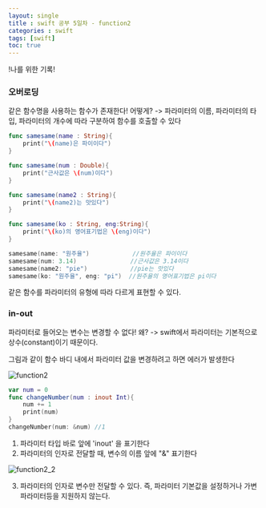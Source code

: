 ```yaml
---
layout: single
title : swift 공부 5일차 - function2
categories : swift
tags: [swift]
toc: true
---
```


!나를 위한 기록!

### 오버로딩
같은 함수명을 사용하는 함수가 존재한다! 어떻게? -> 파라미터의 이름, 파라미터의 타입, 파라미터의 개수에 따라 구분하여 함수를 호출할 수 있다

```swift
func samesame(name : String){
    print("\(name)은 파이이다")
}

func samesame(num : Double){
    print("근사값은 \(num)이다")
}

func samesame(name2 : String){
    print("\(name2)는 맛있다")
}

func samesame(ko : String, eng:String){
    print("\(ko)의 영어표기법은 \(eng)이다")
}

samesame(name: "원주율")            //원주율은 파이이다
samesame(num: 3.14)               //근사값은 3.14이다
samesame(name2: "pie")            //pie는 맛있다
samesame(ko: "원주율", eng: "pi")  //원주율의 영어표기법은 pi이다
```
같은 함수를 파라미터의 유형에 따라 다르게 표현할 수 있다.


### in-out
파라미터로 들어오는 변수는 변경할 수 없다! 왜? -> swift에서 파라미터는 기본적으로 상수(constant)이기 때문이다.

그림과 같이 함수 바디 내에서 파라미터 값을 변경하려고 하면 에러가 발생한다

![function2](../../images/function2/compile_fail.png)

```swift
var num = 0
func changeNumber(num : inout Int){
    num += 1
    print(num)
}
changeNumber(num: &num) //1
```

1. 파라미터 타입 바로 앞에 'inout' 을 표기한다
2. 파라미터의 인자로 전달할 때, 변수의 이름 앞에 "&" 표기한다

![function2_2](../../images/function2/fail2.png)

3. 파라미터의 인자로 변수만 전달할 수 있다. 즉,  파라미터 기본값을 설정하거나  가변 파라미터등을 지원하지 않는다.

